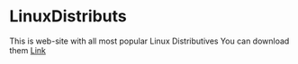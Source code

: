 # LinuxDistributs
This is web-site with all most popular Linux Distributives
You can download them [Link](https://linuxdistros.gitbook.io)

